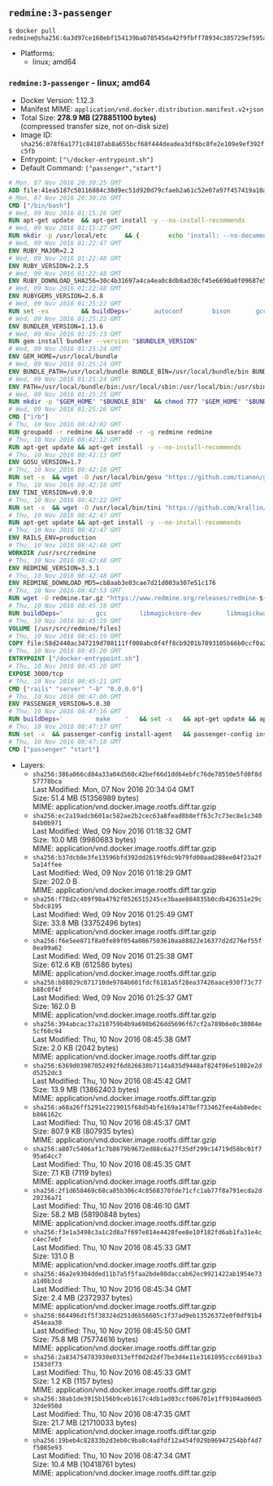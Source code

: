 ## `redmine:3-passenger`

```console
$ docker pull redmine@sha256:6a3d97ce168ebf154139ba078545da42f9fbff78934c385729ef595a1687ae64
```

-	Platforms:
	-	linux; amd64

### `redmine:3-passenger` - linux; amd64

-	Docker Version: 1.12.3
-	Manifest MIME: `application/vnd.docker.distribution.manifest.v2+json`
-	Total Size: **278.9 MB (278851100 bytes)**  
	(compressed transfer size, not on-disk size)
-	Image ID: `sha256:078f6a1771c84107ab8a655bcf68f444deadea3df6bc8fe2e109e9ef392fc5fb`
-	Entrypoint: `["\/docker-entrypoint.sh"]`
-	Default Command: `["passenger","start"]`

```dockerfile
# Mon, 07 Nov 2016 20:30:25 GMT
ADD file:41ea5187c50116884c38d9ec51d920d79cfaeb2a61c52e07a97f457419a10a4f in / 
# Mon, 07 Nov 2016 20:30:26 GMT
CMD ["/bin/bash"]
# Wed, 09 Nov 2016 01:15:26 GMT
RUN apt-get update 	&& apt-get install -y --no-install-recommends 		bzip2 		ca-certificates 		libffi-dev 		libgdbm3 		libssl-dev 		libyaml-dev 		procps 		zlib1g-dev 	&& rm -rf /var/lib/apt/lists/*
# Wed, 09 Nov 2016 01:15:27 GMT
RUN mkdir -p /usr/local/etc 	&& { 		echo 'install: --no-document'; 		echo 'update: --no-document'; 	} >> /usr/local/etc/gemrc
# Wed, 09 Nov 2016 01:22:47 GMT
ENV RUBY_MAJOR=2.2
# Wed, 09 Nov 2016 01:22:48 GMT
ENV RUBY_VERSION=2.2.5
# Wed, 09 Nov 2016 01:22:48 GMT
ENV RUBY_DOWNLOAD_SHA256=30c4b31697a4ca4ea0c8db8ad30cf45e6690a0f09687e5d483c933c03ca335e3
# Wed, 09 Nov 2016 01:22:48 GMT
ENV RUBYGEMS_VERSION=2.6.8
# Wed, 09 Nov 2016 01:25:22 GMT
RUN set -ex 		&& buildDeps=' 		autoconf 		bison 		gcc 		libbz2-dev 		libgdbm-dev 		libglib2.0-dev 		libncurses-dev 		libreadline-dev 		libxml2-dev 		libxslt-dev 		make 		ruby 		wget 	' 	&& apt-get update 	&& apt-get install -y --no-install-recommends $buildDeps 	&& rm -rf /var/lib/apt/lists/* 		&& wget -O ruby.tar.gz "https://cache.ruby-lang.org/pub/ruby/$RUBY_MAJOR/ruby-$RUBY_VERSION.tar.gz" 	&& echo "$RUBY_DOWNLOAD_SHA256 *ruby.tar.gz" | sha256sum -c - 		&& mkdir -p /usr/src/ruby 	&& tar -xzf ruby.tar.gz -C /usr/src/ruby --strip-components=1 	&& rm ruby.tar.gz 		&& cd /usr/src/ruby 		&& { 		echo '#define ENABLE_PATH_CHECK 0'; 		echo; 		cat file.c; 	} > file.c.new 	&& mv file.c.new file.c 		&& autoconf 	&& ./configure --disable-install-doc 	&& make -j"$(nproc)" 	&& make install 		&& apt-get purge -y --auto-remove $buildDeps 	&& cd / 	&& rm -r /usr/src/ruby 		&& gem update --system "$RUBYGEMS_VERSION"
# Wed, 09 Nov 2016 01:25:22 GMT
ENV BUNDLER_VERSION=1.13.6
# Wed, 09 Nov 2016 01:25:23 GMT
RUN gem install bundler --version "$BUNDLER_VERSION"
# Wed, 09 Nov 2016 01:25:24 GMT
ENV GEM_HOME=/usr/local/bundle
# Wed, 09 Nov 2016 01:25:24 GMT
ENV BUNDLE_PATH=/usr/local/bundle BUNDLE_BIN=/usr/local/bundle/bin BUNDLE_SILENCE_ROOT_WARNING=1 BUNDLE_APP_CONFIG=/usr/local/bundle
# Wed, 09 Nov 2016 01:25:24 GMT
ENV PATH=/usr/local/bundle/bin:/usr/local/sbin:/usr/local/bin:/usr/sbin:/usr/bin:/sbin:/bin
# Wed, 09 Nov 2016 01:25:25 GMT
RUN mkdir -p "$GEM_HOME" "$BUNDLE_BIN" 	&& chmod 777 "$GEM_HOME" "$BUNDLE_BIN"
# Wed, 09 Nov 2016 01:25:26 GMT
CMD ["irb"]
# Thu, 10 Nov 2016 08:42:02 GMT
RUN groupadd -r redmine && useradd -r -g redmine redmine
# Thu, 10 Nov 2016 08:42:12 GMT
RUN apt-get update && apt-get install -y --no-install-recommends 		ca-certificates 		wget 	&& rm -rf /var/lib/apt/lists/*
# Thu, 10 Nov 2016 08:42:13 GMT
ENV GOSU_VERSION=1.7
# Thu, 10 Nov 2016 08:42:18 GMT
RUN set -x 	&& wget -O /usr/local/bin/gosu "https://github.com/tianon/gosu/releases/download/$GOSU_VERSION/gosu-$(dpkg --print-architecture)" 	&& wget -O /usr/local/bin/gosu.asc "https://github.com/tianon/gosu/releases/download/$GOSU_VERSION/gosu-$(dpkg --print-architecture).asc" 	&& export GNUPGHOME="$(mktemp -d)" 	&& gpg --keyserver ha.pool.sks-keyservers.net --recv-keys B42F6819007F00F88E364FD4036A9C25BF357DD4 	&& gpg --batch --verify /usr/local/bin/gosu.asc /usr/local/bin/gosu 	&& rm -r "$GNUPGHOME" /usr/local/bin/gosu.asc 	&& chmod +x /usr/local/bin/gosu 	&& gosu nobody true
# Thu, 10 Nov 2016 08:42:18 GMT
ENV TINI_VERSION=v0.9.0
# Thu, 10 Nov 2016 08:42:22 GMT
RUN set -x 	&& wget -O /usr/local/bin/tini "https://github.com/krallin/tini/releases/download/$TINI_VERSION/tini" 	&& wget -O /usr/local/bin/tini.asc "https://github.com/krallin/tini/releases/download/$TINI_VERSION/tini.asc" 	&& export GNUPGHOME="$(mktemp -d)" 	&& gpg --keyserver ha.pool.sks-keyservers.net --recv-keys 6380DC428747F6C393FEACA59A84159D7001A4E5 	&& gpg --batch --verify /usr/local/bin/tini.asc /usr/local/bin/tini 	&& rm -r "$GNUPGHOME" /usr/local/bin/tini.asc 	&& chmod +x /usr/local/bin/tini 	&& tini -h
# Thu, 10 Nov 2016 08:42:47 GMT
RUN apt-get update && apt-get install -y --no-install-recommends 		imagemagick 		libmysqlclient18 		libpq5 		libsqlite3-0 				bzr 		git 		mercurial 		openssh-client 		subversion 	&& rm -rf /var/lib/apt/lists/*
# Thu, 10 Nov 2016 08:42:47 GMT
ENV RAILS_ENV=production
# Thu, 10 Nov 2016 08:42:48 GMT
WORKDIR /usr/src/redmine
# Thu, 10 Nov 2016 08:42:48 GMT
ENV REDMINE_VERSION=3.3.1
# Thu, 10 Nov 2016 08:42:48 GMT
ENV REDMINE_DOWNLOAD_MD5=cb8aab3e03cae7d21d003a307e51c176
# Thu, 10 Nov 2016 08:42:53 GMT
RUN wget -O redmine.tar.gz "https://www.redmine.org/releases/redmine-${REDMINE_VERSION}.tar.gz" 	&& echo "$REDMINE_DOWNLOAD_MD5 redmine.tar.gz" | md5sum -c - 	&& tar -xvf redmine.tar.gz --strip-components=1 	&& rm redmine.tar.gz files/delete.me log/delete.me 	&& mkdir -p tmp/pdf public/plugin_assets 	&& chown -R redmine:redmine ./
# Thu, 10 Nov 2016 08:45:18 GMT
RUN buildDeps=' 		gcc 		libmagickcore-dev 		libmagickwand-dev 		libmysqlclient-dev 		libpq-dev 		libsqlite3-dev 		make 		patch 	' 	&& set -ex 	&& apt-get update && apt-get install -y $buildDeps --no-install-recommends 	&& rm -rf /var/lib/apt/lists/* 	&& bundle install --without development test 	&& for adapter in mysql2 postgresql sqlite3; do 		echo "$RAILS_ENV:" > ./config/database.yml; 		echo "  adapter: $adapter" >> ./config/database.yml; 		bundle install --without development test; 	done 	&& rm ./config/database.yml 	&& apt-get purge -y --auto-remove $buildDeps
# Thu, 10 Nov 2016 08:45:19 GMT
VOLUME [/usr/src/redmine/files]
# Thu, 10 Nov 2016 08:45:19 GMT
COPY file:58d2440ac347219d708111ff008abc0f4ff8cb9201b7893105b66b0ccf0a2521 in / 
# Thu, 10 Nov 2016 08:45:20 GMT
ENTRYPOINT ["/docker-entrypoint.sh"]
# Thu, 10 Nov 2016 08:45:20 GMT
EXPOSE 3000/tcp
# Thu, 10 Nov 2016 08:45:21 GMT
CMD ["rails" "server" "-b" "0.0.0.0"]
# Thu, 10 Nov 2016 08:47:00 GMT
ENV PASSENGER_VERSION=5.0.30
# Thu, 10 Nov 2016 08:47:16 GMT
RUN buildDeps=' 		make 	' 	&& set -x 	&& apt-get update && apt-get install -y --no-install-recommends $buildDeps && rm -rf /var/lib/apt/lists/* 	&& gem install passenger --version "$PASSENGER_VERSION" 	&& apt-get purge -y --auto-remove $buildDeps
# Thu, 10 Nov 2016 08:47:17 GMT
RUN set -x 	&& passenger-config install-agent 	&& passenger-config install-standalone-runtime
# Thu, 10 Nov 2016 08:47:18 GMT
CMD ["passenger" "start"]
```

-	Layers:
	-	`sha256:386a066cd84a33a04d560c42bef66d1dd64ebfc76de78550e5fd0f8d57778bca`  
		Last Modified: Mon, 07 Nov 2016 20:34:04 GMT  
		Size: 51.4 MB (51356989 bytes)  
		MIME: application/vnd.docker.image.rootfs.diff.tar.gzip
	-	`sha256:ec2a19adcb601ac582ae2b2cec63a8fead8b8eff63c7c73ec8e1c34084b0b971`  
		Last Modified: Wed, 09 Nov 2016 01:18:32 GMT  
		Size: 10.0 MB (9980683 bytes)  
		MIME: application/vnd.docker.image.rootfs.diff.tar.gzip
	-	`sha256:b37dcb8e3fe13596bfd392dd2619f6dc9b79fd00aad288ee04f23a2f5a14ffee`  
		Last Modified: Wed, 09 Nov 2016 01:18:29 GMT  
		Size: 202.0 B  
		MIME: application/vnd.docker.image.rootfs.diff.tar.gzip
	-	`sha256:f78d2c489f98a4792f8526515245ce3baae884835b0cdb426351e29c5bdc8195`  
		Last Modified: Wed, 09 Nov 2016 01:25:49 GMT  
		Size: 33.8 MB (33752496 bytes)  
		MIME: application/vnd.docker.image.rootfs.diff.tar.gzip
	-	`sha256:f6e5ee871f8a9fe89f054a0867503610aa88822e16377d2d276ef55f8ea99a62`  
		Last Modified: Wed, 09 Nov 2016 01:25:38 GMT  
		Size: 612.6 KB (612586 bytes)  
		MIME: application/vnd.docker.image.rootfs.diff.tar.gzip
	-	`sha256:b88029c071710de9784b601fdcf6181a5f28ea37426aace930f73c77b88c0f4f`  
		Last Modified: Wed, 09 Nov 2016 01:25:37 GMT  
		Size: 162.0 B  
		MIME: application/vnd.docker.image.rootfs.diff.tar.gzip
	-	`sha256:394abcac37a210759b4b9a698b626dd5696f67cf2a789b6e0c38084e5cf60c94`  
		Last Modified: Thu, 10 Nov 2016 08:45:38 GMT  
		Size: 2.0 KB (2042 bytes)  
		MIME: application/vnd.docker.image.rootfs.diff.tar.gzip
	-	`sha256:6369d03987052492f6d826638b7114a835d9448af824f06e51082e2dd5252dc3`  
		Last Modified: Thu, 10 Nov 2016 08:45:42 GMT  
		Size: 13.9 MB (13862403 bytes)  
		MIME: application/vnd.docker.image.rootfs.diff.tar.gzip
	-	`sha256:a68a26ff5291e2219015f68d54bfe169a1478ef733462fee4ab8edecb866162c`  
		Last Modified: Thu, 10 Nov 2016 08:45:37 GMT  
		Size: 807.9 KB (807935 bytes)  
		MIME: application/vnd.docker.image.rootfs.diff.tar.gzip
	-	`sha256:a807c5406af1c7b8679b9672ed88c6a27f35df299c14719d58bc01f795a64cc7`  
		Last Modified: Thu, 10 Nov 2016 08:45:35 GMT  
		Size: 7.1 KB (7119 bytes)  
		MIME: application/vnd.docker.image.rootfs.diff.tar.gzip
	-	`sha256:2f1d658469c68ca85b306c4c8568370fde71cfc1ab77f8a791ecda2d20236a71`  
		Last Modified: Thu, 10 Nov 2016 08:46:10 GMT  
		Size: 58.2 MB (58190848 bytes)  
		MIME: application/vnd.docker.image.rootfs.diff.tar.gzip
	-	`sha256:f3e1a3498c3a1c2d8a7f697e814e4428fee8e10f182fd6ab1fa31e4cc4ec7ebf`  
		Last Modified: Thu, 10 Nov 2016 08:45:33 GMT  
		Size: 131.0 B  
		MIME: application/vnd.docker.image.rootfs.diff.tar.gzip
	-	`sha256:46a2e9304dded11b7a5f5faa2bde80daccab62ec9921422ab1954e73a1d0b3cd`  
		Last Modified: Thu, 10 Nov 2016 08:45:34 GMT  
		Size: 2.4 MB (2372937 bytes)  
		MIME: application/vnd.docker.image.rootfs.diff.tar.gzip
	-	`sha256:664496d1f5f38324d251d6b56605c1f37ad9eb13526372e0f0df91b4454eaa30`  
		Last Modified: Thu, 10 Nov 2016 08:45:50 GMT  
		Size: 75.8 MB (75774616 bytes)  
		MIME: application/vnd.docker.image.rootfs.diff.tar.gzip
	-	`sha256:2a834754783930e0313eff0d2d2df7be3d4e11e3161895ccc6691ba31583df73`  
		Last Modified: Thu, 10 Nov 2016 08:45:33 GMT  
		Size: 1.2 KB (1157 bytes)  
		MIME: application/vnd.docker.image.rootfs.diff.tar.gzip
	-	`sha256:38ab1de3915b156b9ceb1617c4db1ad03ccf606701e1ff9104ad60d532de950d`  
		Last Modified: Thu, 10 Nov 2016 08:47:35 GMT  
		Size: 21.7 MB (21710033 bytes)  
		MIME: application/vnd.docker.image.rootfs.diff.tar.gzip
	-	`sha256:19beb4c82833b2d3eb0c9ba8c4adfdf12a454f029b96947254bbf4d7f5085e93`  
		Last Modified: Thu, 10 Nov 2016 08:47:34 GMT  
		Size: 10.4 MB (10418761 bytes)  
		MIME: application/vnd.docker.image.rootfs.diff.tar.gzip
